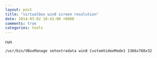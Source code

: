 ```yaml
---
layout: post
title: "virtualbox win8 screen resolution"
date: 2014-03-02 18:41:00 +0800
comments: true
categories: tools
---
```


run
```
/usr/bin/VBoxManage setextradata win8 CustomVideoMode1 1366x768x32
```